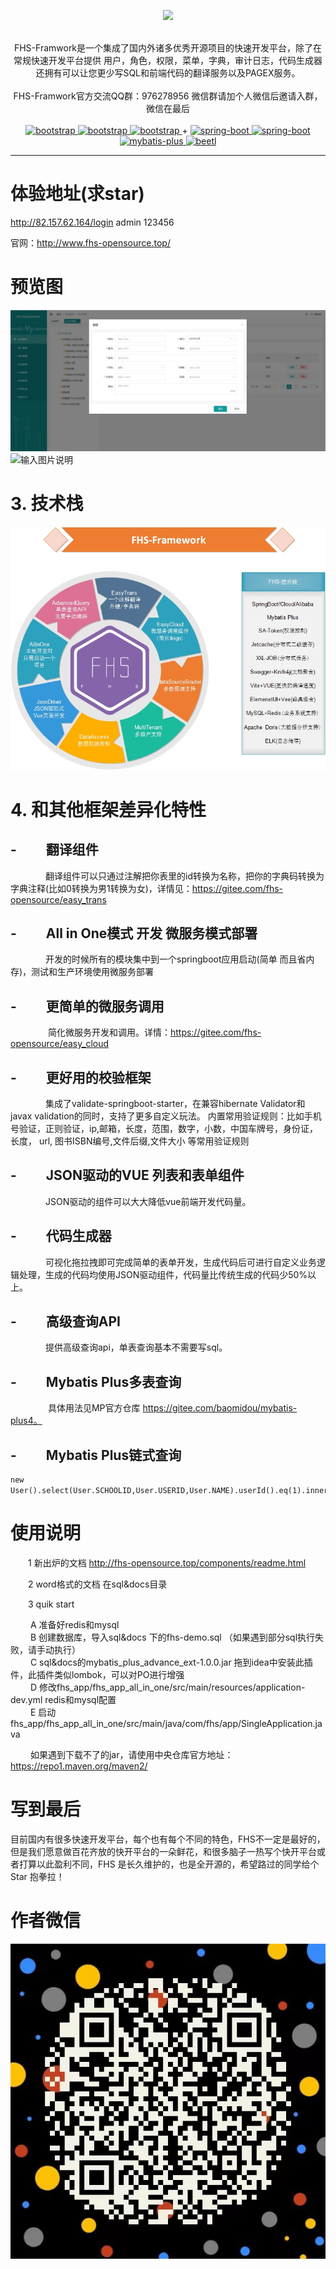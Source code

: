 <p align="center">
    <img src="https://images.gitee.com/uploads/images/2020/0715/160619_de86772a_339743.png" width="300">
    <br>      
    <br>      
    <p align="center">
         FHS-Framwork是一个集成了国内外诸多优秀开源项目的快速开发平台，除了在常规快速开发平台提供 用户，角色，权限，菜单，字典，审计日志，代码生成器 还拥有可以让您更少写SQL和前端代码的翻译服务以及PAGEX服务。
        <br>      
        <br>      
        <span>
            <span>
                FHS-Framwork官方交流QQ群：976278956 微信群请加个人微信后邀请入群，微信在最后
            </span>
        </span>
        <br>
        <br>
        <a href="https://vitejs.cn/">
            <img src="https://img.shields.io/badge/vite-2-green.svg" alt="bootstrap">
        </a> 
        <a href="https://cn.vuejs.org/">
            <img src="https://img.shields.io/badge/vue-2-blue.svg" alt="bootstrap">
        </a> 
 <a href="https://element.eleme.cn/">
            <img src="https://img.shields.io/badge/elementui-2-yellow.svg" alt="bootstrap">
        </a> 
        +
        <a href="http://spring.io/projects/spring-boot">
            <img src="https://img.shields.io/badge/spring--boot-2.5.6-green.svg" alt="spring-boot">
        </a>
         <a href="http://spring.io/projects/spring-boot">
            <img src="https://img.shields.io/badge/spring--cloud-2020.0.4-green.svg" alt="spring-boot">
        </a>
        <a href="http://mp.baomidou.com">
            <img src="https://img.shields.io/badge/mybatis--plus-3.4-blue.svg" alt="mybatis-plus">
        </a>  
        <a href="http://ibeetl.com/">
            <img src="https://img.shields.io/badge/saToken-2.7-yellow.svg" alt="beetl">
        </a> 
    </p>
</p>

-----------------------------------------------------------------------------------------------
# 体验地址(求star)

http://82.157.62.164/login   admin  123456

官网：http://www.fhs-opensource.top/ 

# 预览图

![输入图片说明](img/fhs.jpg)
![输入图片说明](https://foruda.gitee.com/images/1663741224303275569/6356ba0a_339743.png "codegen.png")
# 3. 技术栈
![输入图片说明](img/jiagou.jpg)

# 4. 和其他框架差异化特性
## - &#8194;&#8194;&#8194;&#8194;翻译组件
&#8194;&#8194;&#8194;&#8194;&#8194;&#8194;&#8194;&#8194;翻译组件可以只通过注解把你表里的id转换为名称，把你的字典码转换为字典注释(比如0转换为男1转换为女)，详情见：https://gitee.com/fhs-opensource/easy_trans
## - &#8194;&#8194;&#8194;&#8194;All in One模式 开发 微服务模式部署
&#8194;&#8194;&#8194;&#8194;&#8194;&#8194;&#8194;&#8194;开发的时候所有的模块集中到一个springboot应用启动(简单 而且省内存)，测试和生产环境使用微服务部署
## - &#8194;&#8194;&#8194;&#8194;更简单的微服务调用
&#8194;&#8194;&#8194;&#8194;&#8194;&#8194;&#8194;&#8194; 简化微服务开发和调用。详情：https://gitee.com/fhs-opensource/easy_cloud

## - &#8194;&#8194;&#8194;&#8194;更好用的校验框架
&#8194;&#8194;&#8194;&#8194;&#8194;&#8194;&#8194;&#8194;集成了validate-springboot-starter，在兼容hibernate Validator和javax validation的同时，支持了更多自定义玩法。
内置常用验证规则：比如手机号验证，正则验证，ip,邮箱，长度，范围，数字，小数，中国车牌号，身份证，长度， url, 图书ISBN编号,文件后缀,文件大小 等常用验证规则

## - &#8194;&#8194;&#8194;&#8194;JSON驱动的VUE 列表和表单组件
&#8194;&#8194;&#8194;&#8194;&#8194;&#8194;&#8194;&#8194;JSON驱动的组件可以大大降低vue前端开发代码量。
## - &#8194;&#8194;&#8194;&#8194;代码生成器
&#8194;&#8194;&#8194;&#8194;&#8194;&#8194;&#8194;&#8194;可视化拖拉拽即可完成简单的表单开发，生成代码后可进行自定义业务逻辑处理，生成的代码均使用JSON驱动组件，代码量比传统生成的代码少50%以上。
## - &#8194;&#8194;&#8194;&#8194;高级查询API
&#8194;&#8194;&#8194;&#8194;&#8194;&#8194;&#8194;&#8194;提供高级查询api，单表查询基本不需要写sql。
## - &#8194;&#8194;&#8194;&#8194;Mybatis Plus多表查询
&#8194;&#8194;&#8194;&#8194;&#8194;&#8194;&#8194;&#8194; 具体用法见MP官方仓库 https://gitee.com/baomidou/mybatis-plus4。
## - &#8194;&#8194;&#8194;&#8194;Mybatis Plus链式查询

```
new User().select(User.SCHOOLID,User.USERID,User.NAME).userId().eq(1).innerJoin(School.class).orgName().like("一").select(School.ID,School.REMARK,School.SCHOOLNAME).list();
```

# 使用说明

 &#8194;&#8194;&#8194;&#8194;1  新出炉的文档 http://fhs-opensource.top/components/readme.html
 
 &#8194;&#8194;&#8194;&#8194;2  word格式的文档 在sql&docs目录
 
 &#8194;&#8194;&#8194;&#8194;3  quik start
 
 &#8194;&#8194;&#8194;&#8194; A 准备好redis和mysql <br/>
 &#8194;&#8194;&#8194;&#8194; B 创建数据库，导入sql&docs 下的fhs-demo.sql （如果遇到部分sql执行失败，请手动执行） <br/>
 &#8194;&#8194;&#8194;&#8194; C sql&docs的mybatis_plus_advance_ext-1.0.0.jar 拖到idea中安装此插件，此插件类似lombok，可以对PO进行增强  <br/>
 &#8194;&#8194;&#8194;&#8194; D 修改fhs_app/fhs_app_all_in_one/src/main/resources/application-dev.yml redis和mysql配置 <br/>
 &#8194;&#8194;&#8194;&#8194; E 启动fhs_app/fhs_app_all_in_one/src/main/java/com/fhs/app/SingleApplication.java <br/>

&#8194;&#8194;&#8194;&#8194; 如果遇到下载不了的jar，请使用中央仓库官方地址：https://repo1.maven.org/maven2/ 




# 写到最后

目前国内有很多快速开发平台，每个也有每个不同的特色，FHS不一定是最好的，但是我们愿意做百花齐放的快开平台的一朵鲜花，和很多脑子一热写个快开平台或者打算以此盈利不同，FHS 是长久维护的，也是全开源的，希望路过的同学给个Star 抱拳拉！

# 作者微信

![输入图片说明](img/qr.jpg)